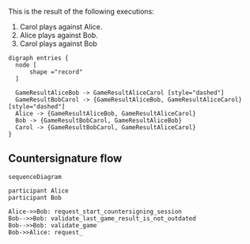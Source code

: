 This is the result of the following executions:

1. Carol plays against Alice.
2. Alice plays against Bob.
3. Carol plays against Bob

```graphviz
digraph entries {
  node [
      shape ="record"
  ]

  GameResultAliceBob -> GameResultAliceCarol [style="dashed"]
  GameResultBobCarol -> {GameResultAliceBob, GameResultAliceCarol} [style="dashed"]
  Alice -> {GameResultAliceBob, GameResultAliceCarol}
  Bob -> {GameResultBobCarol, GameResultAliceBob}
  Carol -> {GameResultBobCarol, GameResultAliceCarol}
}
```

## Countersignature flow

```mermaid 
sequenceDiagram

participant Alice
participant Bob

Alice->>Bob: request_start_countersigning_session
Bob-->>Bob: validate_last_game_result_is_not_outdated
Bob-->>Bob: validate_game
Bob->>Alice: request_


```